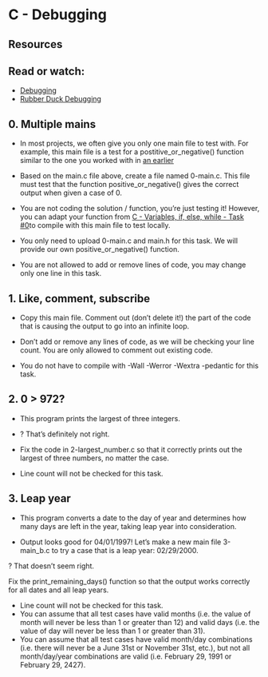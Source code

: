 # C - Debugging

## Resources

## Read or watch:

- [Debugging](https://en.wikipedia.org/wiki/Debugging)
- [Rubber Duck Debugging](https://www.thoughtfulcode.com/rubber-duck-debugging-psychology/)


## 0. Multiple mains

- In most projects, we often give you only one main file to test with. For example, this main file is a test for a postitive_or_negative() function similar to the one you worked with in [an earlier](https://intranet.alxswe.com/tasks/831)
- Based on the main.c file above, create a file named 0-main.c. This file must test that the function positive_or_negative() gives the correct output when given a case of 0.

- You are not coding the solution / function, you’re just testing it! However, you can adapt your function from [ C - Variables, if, else, while - Task #0](https://intranet.alxswe.com/tasks/831)to compile with this main file to test locally.

- You only need to upload 0-main.c and main.h for this task. We will provide our own positive_or_negative() function.
- You are not allowed to add or remove lines of code, you may change only one line in this task.

## 1. Like, comment, subscribe

- Copy this main file. Comment out (don’t delete it!) the part of the code that is causing the output to go into an infinite loop.

- Don’t add or remove any lines of code, as we will be checking your line count. You are only allowed to comment out existing code.
- You do not have to compile with -Wall -Werror -Wextra -pedantic for this task.

## 2. 0 > 972?

- This program prints the largest of three integers.

- ? That’s definitely not right.

- Fix the code in 2-largest_number.c so that it correctly prints out the largest of three numbers, no matter the case.

- Line count will not be checked for this task.

## 3. Leap year

- This program converts a date to the day of year and determines how many days are left in the year, taking leap year into consideration.

- Output looks good for 04/01/1997! Let’s make a new main file 3-main_b.c to try a case that is a leap year: 02/29/2000.

 ? That doesn’t seem right.

Fix the print_remaining_days() function so that the output works correctly for all dates and all leap years.

- Line count will not be checked for this task.
- You can assume that all test cases have valid months (i.e. the value of month will never be less than 1 or greater than 12) and valid days (i.e. the value of day will never be less than 1 or greater than 31).
- You can assume that all test cases have valid month/day combinations (i.e. there will never be a June 31st or November 31st, etc.), but not all month/day/year combinations are valid (i.e. February 29, 1991 or February 29, 2427).

